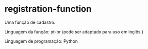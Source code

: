 # registration-function
Uma função de cadastro.

Linguagem da função: pt-br (pode ser adaptado para uso em inglês.)

Linguagem de programação: Python
